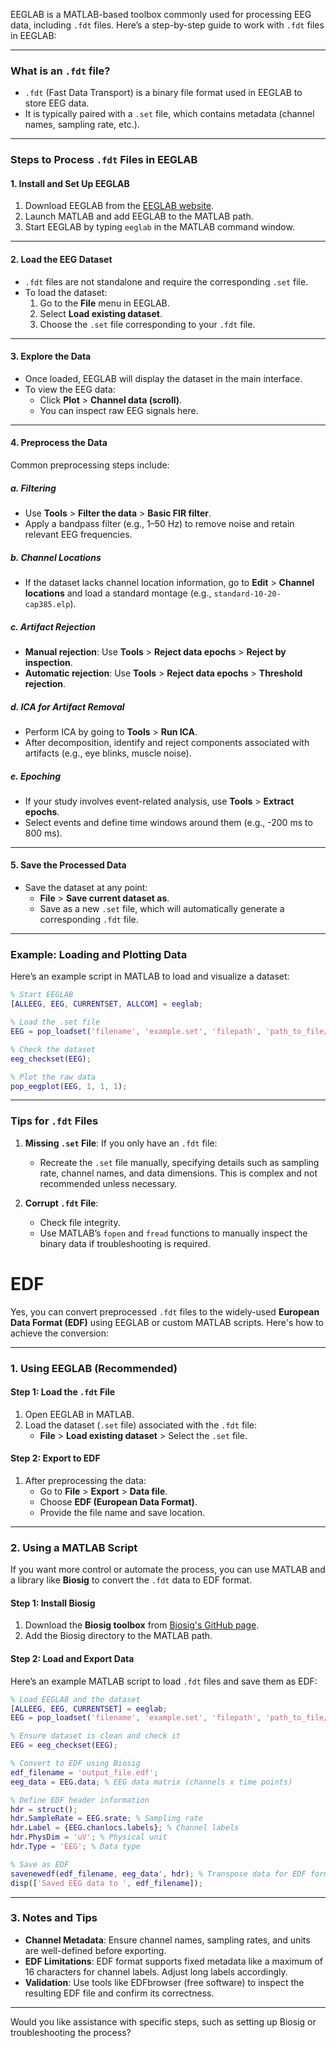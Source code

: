 EEGLAB is a MATLAB-based toolbox commonly used for processing EEG data, including `.fdt` files. Here’s a step-by-step guide to work with `.fdt` files in EEGLAB:

---

### **What is an `.fdt` file?**

- `.fdt` (Fast Data Transport) is a binary file format used in EEGLAB to store EEG data.
- It is typically paired with a `.set` file, which contains metadata (channel names, sampling rate, etc.).

---

### **Steps to Process `.fdt` Files in EEGLAB**

#### **1. Install and Set Up EEGLAB**

1. Download EEGLAB from the [EEGLAB website](https://sccn.ucsd.edu/eeglab/index.php).
2. Launch MATLAB and add EEGLAB to the MATLAB path.
3. Start EEGLAB by typing `eeglab` in the MATLAB command window.

---

#### **2. Load the EEG Dataset**

- `.fdt` files are not standalone and require the corresponding `.set` file.
- To load the dataset:
    1. Go to the **File** menu in EEGLAB.
    2. Select **Load existing dataset**.
    3. Choose the `.set` file corresponding to your `.fdt` file.

---

#### **3. Explore the Data**

- Once loaded, EEGLAB will display the dataset in the main interface.
- To view the EEG data:
    - Click **Plot** > **Channel data (scroll)**.
    - You can inspect raw EEG signals here.

---

#### **4. Preprocess the Data**

Common preprocessing steps include:

##### **a. Filtering**

- Use **Tools** > **Filter the data** > **Basic FIR filter**.
- Apply a bandpass filter (e.g., 1–50 Hz) to remove noise and retain relevant EEG frequencies.

##### **b. Channel Locations**

- If the dataset lacks channel location information, go to **Edit** > **Channel locations** and load a standard montage (e.g., `standard-10-20-cap385.elp`).

##### **c. Artifact Rejection**

- **Manual rejection**: Use **Tools** > **Reject data epochs** > **Reject by inspection**.
- **Automatic rejection**: Use **Tools** > **Reject data epochs** > **Threshold rejection**.

##### **d. ICA for Artifact Removal**

- Perform ICA by going to **Tools** > **Run ICA**.
- After decomposition, identify and reject components associated with artifacts (e.g., eye blinks, muscle noise).

##### **e. Epoching**

- If your study involves event-related analysis, use **Tools** > **Extract epochs**.
- Select events and define time windows around them (e.g., -200 ms to 800 ms).

---

#### **5. Save the Processed Data**

- Save the dataset at any point:
    - **File** > **Save current dataset as**.
    - Save as a new `.set` file, which will automatically generate a corresponding `.fdt` file.

---

### **Example: Loading and Plotting Data**

Here’s an example script in MATLAB to load and visualize a dataset:

```matlab
% Start EEGLAB
[ALLEEG, EEG, CURRENTSET, ALLCOM] = eeglab;

% Load the .set file
EEG = pop_loadset('filename', 'example.set', 'filepath', 'path_to_file/');

% Check the dataset
eeg_checkset(EEG);

% Plot the raw data
pop_eegplot(EEG, 1, 1, 1);
```

---

### **Tips for `.fdt` Files**

1. **Missing `.set` File**: If you only have an `.fdt` file:
    
    - Recreate the `.set` file manually, specifying details such as sampling rate, channel names, and data dimensions. This is complex and not recommended unless necessary.
2. **Corrupt `.fdt` File**:
    
    - Check file integrity.
    - Use MATLAB’s `fopen` and `fread` functions to manually inspect the binary data if troubleshooting is required.



# EDF
Yes, you can convert preprocessed `.fdt` files to the widely-used **European Data Format (EDF)** using EEGLAB or custom MATLAB scripts. Here's how to achieve the conversion:

---

### **1. Using EEGLAB (Recommended)**

#### **Step 1: Load the `.fdt` File**

1. Open EEGLAB in MATLAB.
2. Load the dataset (`.set` file) associated with the `.fdt` file:
    - **File** > **Load existing dataset** > Select the `.set` file.

#### **Step 2: Export to EDF**

1. After preprocessing the data:
    - Go to **File** > **Export** > **Data file**.
    - Choose **EDF (European Data Format)**.
    - Provide the file name and save location.

---

### **2. Using a MATLAB Script**

If you want more control or automate the process, you can use MATLAB and a library like **Biosig** to convert the `.fdt` data to EDF format.

#### **Step 1: Install Biosig**

1. Download the **Biosig toolbox** from [Biosig's GitHub page](https://github.com/biosig).
2. Add the Biosig directory to the MATLAB path.

#### **Step 2: Load and Export Data**

Here’s an example MATLAB script to load `.fdt` files and save them as EDF:

```matlab
% Load EEGLAB and the dataset
[ALLEEG, EEG, CURRENTSET] = eeglab;
EEG = pop_loadset('filename', 'example.set', 'filepath', 'path_to_file/');

% Ensure dataset is clean and check it
EEG = eeg_checkset(EEG);

% Convert to EDF using Biosig
edf_filename = 'output_file.edf';
eeg_data = EEG.data; % EEG data matrix (channels x time points)

% Define EDF header information
hdr = struct();
hdr.SampleRate = EEG.srate; % Sampling rate
hdr.Label = {EEG.chanlocs.labels}; % Channel labels
hdr.PhysDim = 'uV'; % Physical unit
hdr.Type = 'EEG'; % Data type

% Save as EDF
savenewedf(edf_filename, eeg_data', hdr); % Transpose data for EDF format
disp(['Saved EEG data to ', edf_filename]);
```

---

### **3. Notes and Tips**

- **Channel Metadata**: Ensure channel names, sampling rates, and units are well-defined before exporting.
- **EDF Limitations**: EDF format supports fixed metadata like a maximum of 16 characters for channel labels. Adjust long labels accordingly.
- **Validation**: Use tools like EDFbrowser (free software) to inspect the resulting EDF file and confirm its correctness.

---

Would you like assistance with specific steps, such as setting up Biosig or troubleshooting the process?